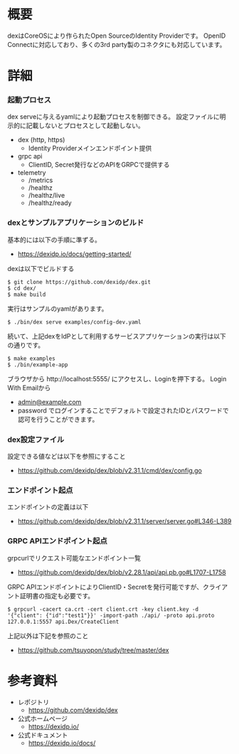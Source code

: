 # 概要
dexはCoreOSにより作られたOpen SourceのIdentity Providerです。
OpenID Connectに対応しており、多くの3rd party製のコネクタにも対応しています。

# 詳細

### 起動プロセス
dex serveに与えるyamlにより起動プロセスを制御できる。
設定ファイルに明示的に記載しないとプロセスとして起動しない。
- dex (http, https)
  - Identity Providerメインエンドポイント提供
- grpc api
  - ClientID, Secret発行などのAPIをGRPCで提供する
- telemetry
  - /metrics
  - /healthz
  - /healthz/live
  - /healthz/ready

### dexとサンプルアプリケーションのビルド
基本的には以下の手順に準ずる。
- https://dexidp.io/docs/getting-started/

dexは以下でビルドする
```
$ git clone https://github.com/dexidp/dex.git
$ cd dex/
$ make build
```

実行はサンプルのyamlがあります。
```
$ ./bin/dex serve examples/config-dev.yaml
```

続いて、上記dexをIdPとして利用するサービスアプリケーションの実行は以下の通りです。
```
$ make examples
$ ./bin/example-app
```

ブラウザから http://localhost:5555/ にアクセスし、Loginを押下する。
Login With Emailから
- admin@example.com
- password
でログインすることでデフォルトで設定されたIDとパスワードで認可を行うことができます。

### dex設定ファイル
設定できる値などは以下を参照にすること
- https://github.com/dexidp/dex/blob/v2.31.1/cmd/dex/config.go

### エンドポイント起点
エンドポイントの定義は以下
- https://github.com/dexidp/dex/blob/v2.31.1/server/server.go#L346-L389

### GRPC APIエンドポイント起点
grpcurlでリクエスト可能なエンドポイント一覧
- https://github.com/dexidp/dex/blob/v2.28.1/api/api.pb.go#L1707-L1758

GRPC APIエンドポイントによりClientID・Secretを発行可能ですが、クライアント証明書の指定も必要です。
```
$ grpcurl -cacert ca.crt -cert client.crt -key client.key -d '{"client": {"id":"test1"}}' -import-path ./api/ -proto api.proto 127.0.0.1:5557 api.Dex/CreateClient
```

上記以外は下記を参照のこと
- https://github.com/tsuyopon/study/tree/master/dex

# 参考資料
- レポジトリ 
  - https://github.com/dexidp/dex
- 公式ホームページ
  - https://dexidp.io/
- 公式ドキュメント
  - https://dexidp.io/docs/
